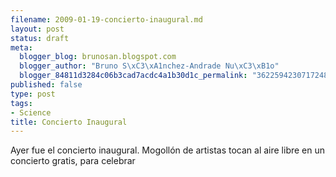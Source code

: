 ```yaml
--- 
filename: 2009-01-19-concierto-inaugural.md
layout: post
status: draft
meta: 
  blogger_blog: brunosan.blogspot.com
  blogger_author: "Bruno S\xC3\xA1nchez-Andrade Nu\xC3\xB1o"
  blogger_84811d3284c06b3cad7acdc4a1b30d1c_permalink: "362259423071724812"
published: false
type: post
tags: 
- Science
title: Concierto Inaugural
---
```

Ayer fue el concierto inaugural. Mogollón de artistas tocan al aire libre en un concierto gratis, para celebrar
